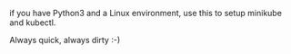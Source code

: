 if you have Python3 and a Linux environment, use this to setup minikube and kubectl.

Always quick, always dirty :-)
